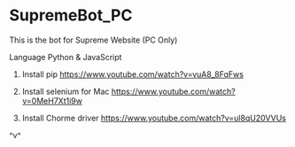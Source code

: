 # SupremeBot_PC
This is the bot for Supreme Website (PC Only)


Language Python & JavaScript

1. Install pip
https://www.youtube.com/watch?v=vuA8_8FqFws


2. Install selenium for Mac
https://www.youtube.com/watch?v=0MeH7Xt1i9w



3. Install Chorme driver
https://www.youtube.com/watch?v=ul8qU20VVUs


^v^
